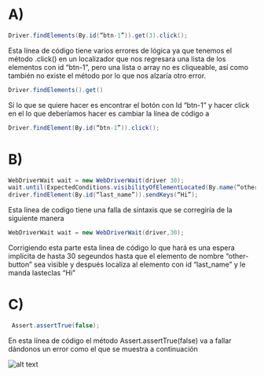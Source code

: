 # A)
```cs
Driver.findElements(By.id(“btn-1”)).get(3).click();
```

Esta línea de código tiene varios errores de lógica ya que tenemos el método .click() en un localizador que nos regresara una lista de los elementos con id “btn-1”, pero una lista o array no es cliqueable, así como también no existe el método por lo que nos alzaría otro error.

```cs
Driver.findElements().get() 
```
Si lo que se quiere hacer es encontrar el botón con Id “btn-1” y hacer click en el lo que deberíamos hacer es cambiar la línea de código a 
```cs
Driver.findElement(By.id(“btn-1”)).click();
```
# B)
```cs
WebDriverWait wait = new WebDriverWait(driver 30); 
wait.until(ExpectedConditions.visibilityOfElementLocated(By.name(“other-button”)));
driver.findElement(By.id(“last_name”)).sendKeys(“Hi”);
```

Esta linea de codigo tiene una falla de sintaxis que se corregiría de la siguiente manera
```cs
WebDriverWait wait = new WebDriverWait(driver,30); 
```
Corrigiendo esta parte esta linea de código lo que hará es una espera implícita de hasta 30 segeundos hasta que el elemento de nombre “other-button” sea visible y después localiza al elemento con id “last_name” y le manda lasteclas “Hi”

# C)
```cs
 Assert.assertTrue(false);
```
En esta línea de código el método Assert.assertTrue(false) va a fallar dándonos un error como el que se muestra a continuación

![alt text](https://3.bp.blogspot.com/-ABgfVM8gmOM/UzfZqgGjN4I/AAAAAAAAA0o/zR37VaOja6U/s1600/webdriver+assertTrue+example.PNG)  
